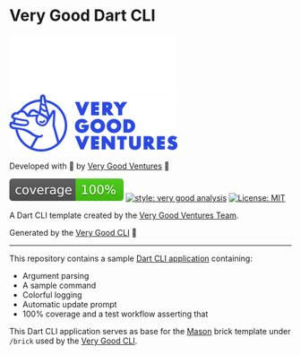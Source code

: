 # Very Good Dart CLI

[![Very Good Ventures][logo_white]][very_good_ventures_link_dark]
[![Very Good Ventures][logo_black]][very_good_ventures_link_light]

Developed with 💙 by [Very Good Ventures][very_good_ventures_link] 🦄

![coverage][coverage_badge]
[![style: very good analysis][very_good_analysis_badge]][very_good_analysis_link]
[![License: MIT][license_badge]][license_link]

A Dart CLI template created by the [Very Good Ventures Team][very_good_ventures_link].

Generated by the [Very Good CLI][very_good_cli_link] 🤖

---

This repository contains a sample [Dart CLI application][dart_cli_guide] containing:

- Argument parsing
- A sample command
- Colorful logging
- Automatic update prompt
- 100% coverage and a test workflow asserting that

This Dart CLI application serves as base for the [Mason][mason_link] brick template under `/brick` used by 
the [Very Good CLI][very_good_cli_link].

[coverage_badge]: src/my_cli/coverage_badge.svg
[license_badge]: https://img.shields.io/badge/license-MIT-blue.svg
[license_link]: https://opensource.org/licenses/MIT
[logo_black]: https://raw.githubusercontent.com/VGVentures/very_good_brand/main/styles/README/vgv_logo_black.png#gh-light-mode-only
[logo_white]: https://raw.githubusercontent.com/VGVentures/very_good_brand/main/styles/README/vgv_logo_white.png#gh-dark-mode-only
[very_good_analysis_badge]: https://img.shields.io/badge/style-very_good_analysis-B22C89.svg
[very_good_analysis_link]: https://pub.dev/packages/very_good_analysis
[very_good_cli_link]: https://github.com/VeryGoodOpenSource/very_good_cli
[very_good_ventures_link]: https://verygood.ventures
[very_good_ventures_link_light]: https://verygood.ventures#gh-light-mode-only
[very_good_ventures_link_dark]: https://verygood.ventures#gh-dark-mode-only
[dart_cli_guide]: https://dart.dev/tutorials/server/cmdline
[mason_link]: https://pub.dev/packages/mason_cli
